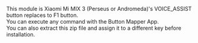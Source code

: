 This module is Xiaomi Mi MIX 3 (Perseus or Andromeda)'s VOICE_ASSIST button replaces to F1 button.<br>
You can execute any command with the Button Mapper App.<br>
You can also extract this zip file and assign it to a different key before installation.
